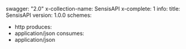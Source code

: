 swagger: "2.0"
x-collection-name: SensisAPI
x-complete: 1
info:
  title: SensisAPI
  version: 1.0.0
schemes:
- http
produces:
- application/json
consumes:
- application/json